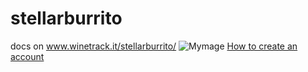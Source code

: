 # stellarburrito
docs on www.winetrack.it/stellarburrito/
![Mymage](https://i.ibb.co/dDRV0Rm/logo.png)
[How to create an account](https://medium.com/@andrea.borio/create-new-account-on-stellar-using-stellarburritojs-27a34d759a78)

